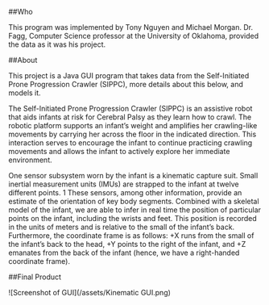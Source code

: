 ##Who

This program was implemented by Tony Nguyen and Michael Morgan. Dr. Fagg, Computer Science
professor at the University of Oklahoma, provided the data as it was his project.

##About

This project is a Java GUI program that takes data from the Self-Initiated Prone
Progression Crawler (SIPPC), more details about this below, and models it.

The Self-Initiated Prone Progression Crawler (SIPPC) is an assistive robot that aids
infants at risk for Cerebral Palsy as they learn how to crawl. The robotic platform
supports an infant’s weight and amplifies her crawling-like movements by carrying
her across the floor in the indicated direction. This interaction serves to encourage
the infant to continue practicing crawling movements and allows the infant to actively
explore her immediate environment.

One sensor subsystem worn by the infant is a kinematic capture suit. Small inertial measurement units (IMUs) are strapped to the infant at twelve different points.
1
These sensors, among other information, provide an estimate of the orientation of
key body segments. Combined with a skeletal model of the infant, we are able to
infer in real time the position of particular points on the infant, including the wrists
and feet. This position is recorded in the units of meters and is relative to the small
of the infant’s back. Furthermore, the coordinate frame is as follows: +X runs from
the small of the infant’s back to the head, +Y points to the right of the infant, and
+Z emanates from the back of the infant (hence, we have a right-handed coordinate
frame).

##Final Product

![Screenshot of GUI](/assets/Kinematic GUI.png)
